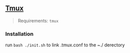 ## [Tmux](https://github.com/tmux/tmux/wiki)

> Requirements: `tmux`

### Installation

run `bash ./init.sh` to link .tmux.conf to the ~./ derectory
